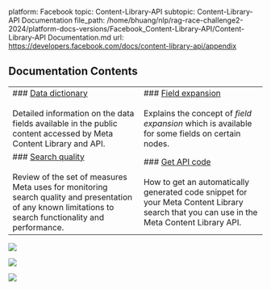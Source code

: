 platform: Facebook
topic: Content-Library-API
subtopic: Content-Library-API Documentation
file_path: /home/bhuang/nlp/rag-race-challenge2-2024/platform-docs-versions/Facebook_Content-Library-API/Content-Library-API Documentation.md
url: https://developers.facebook.com/docs/content-library-api/appendix


## Documentation Contents

|     |     |
| --- | --- |
| ### [Data dictionary](https://developers.facebook.com/docs/content-library-api/data)<br><br>Detailed information on the data fields available in the public content accessed by Meta Content Library and API. | ### [Field expansion](https://developers.facebook.com/docs/content-library-api/field-expansion)<br><br>Explains the concept of _field expansion_ which is available for some fields on certain nodes. |
| ### [Search quality](https://developers.facebook.com/docs/content-library-api/search-quality)<br><br>Review of the set of measures Meta uses for monitoring search quality and presentation of any known limitations to search functionality and performance. | ### [Get API code](https://developers.facebook.com/docs/content-library-api/get-api-code)<br><br>How to get an automatically generated code snippet for your Meta Content Library search that you can use in the Meta Content Library API. |

![](https://www.facebook.com/tr?id=675141479195042&ev=PageView&noscript=1)

![](https://www.facebook.com/tr?id=574561515946252&ev=PageView&noscript=1)

![](https://www.facebook.com/tr?id=1754628768090156&ev=PageView&noscript=1)